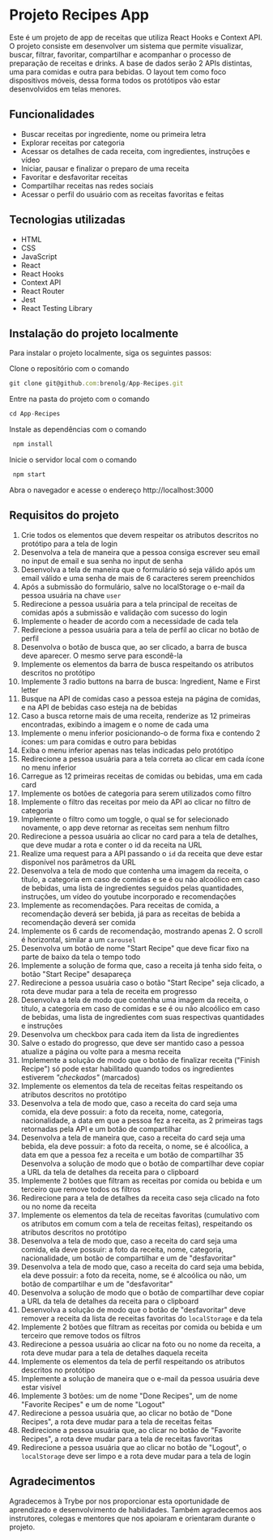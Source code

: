 # Projeto Recipes App

Este é um projeto de app de receitas que utiliza React Hooks e Context API. O projeto consiste em desenvolver um sistema que permite visualizar, buscar, filtrar, favoritar, compartilhar e acompanhar o processo de preparação de receitas e drinks. A base de dados serão 2 APIs distintas, uma para comidas e outra para bebidas. O layout tem como foco dispositivos móveis, dessa forma todos os protótipos vão estar desenvolvidos em telas menores.

## Funcionalidades

* Buscar receitas por ingrediente, nome ou primeira letra
* Explorar receitas por categoria
* Acessar os detalhes de cada receita, com ingredientes, instruções e vídeo
* Iniciar, pausar e finalizar o preparo de uma receita
* Favoritar e desfavoritar receitas
* Compartilhar receitas nas redes sociais
* Acessar o perfil do usuário com as receitas favoritas e feitas

## Tecnologias utilizadas

* HTML
* CSS
* JavaScript
* React
* React Hooks
* Context API
* React Router
* Jest
* React Testing Library

## Instalação do projeto localmente

Para instalar o projeto localmente, siga os seguintes passos:

Clone o repositório com o comando 

```javascript
git clone git@github.com:brenolg/App-Recipes.git
```

Entre na pasta do projeto com o comando 

```javascript
cd App-Recipes
```

Instale as dependências com o comando

```javascript
 npm install
```

Inicie o servidor local com o comando

```javascript
 npm start
```

Abra o navegador e acesse o endereço http://localhost:3000

## Requisitos do projeto

1. Crie todos os elementos que devem respeitar os atributos descritos no protótipo para a tela de login
2. Desenvolva a tela de maneira que a pessoa consiga escrever seu email no input de email e sua senha no input de senha
3. Desenvolva a tela de maneira que o formulário só seja válido após um email válido e uma senha de mais de 6 caracteres serem preenchidos
4. Após a submissão do formulário, salve no localStorage o e-mail da pessoa usuária na chave `user`
5. Redirecione a pessoa usuária para a tela principal de receitas de comidas após a submissão e validação com sucesso do login
6. Implemente o header de acordo com a necessidade de cada tela
7. Redirecione a pessoa usuária para a tela de perfil ao clicar no botão de perfil
8. Desenvolva o botão de busca que, ao ser clicado, a barra de busca deve aparecer. O mesmo serve para escondê-la
9. Implemente os elementos da barra de busca respeitando os atributos descritos no protótipo
10. Implemente 3 radio buttons na barra de busca: Ingredient, Name e First letter
11. Busque na API de comidas caso a pessoa esteja na página de comidas, e na API de bebidas caso esteja na de bebidas
12. Caso a busca retorne mais de uma receita, renderize as 12 primeiras encontradas, exibindo a imagem e o nome de cada uma
13. Implemente o menu inferior posicionando-o de forma fixa e contendo 2 ícones: um para comidas e outro para bebidas
14. Exiba o menu inferior apenas nas telas indicadas pelo protótipo
15. Redirecione a pessoa usuária para a tela correta ao clicar em cada ícone no menu inferior
16. Carregue as 12 primeiras receitas de comidas ou bebidas, uma em cada card
17. Implemente os botões de categoria para serem utilizados como filtro
18. Implemente o filtro das receitas por meio da API ao clicar no filtro de categoria
19. Implemente o filtro como um toggle, o qual se for selecionado novamente, o app deve retornar as receitas sem nenhum filtro
20. Redirecione a pessoa usuária ao clicar no card para a tela de detalhes, que deve mudar a rota e conter o id da receita na URL
21. Realize uma request para a API passando o `id` da receita que deve estar disponível nos parâmetros da URL
22. Desenvolva a tela de modo que contenha uma imagem da receita, o título, a categoria em caso de comidas e se é ou não alcoólico em caso de bebidas, uma lista de ingredientes seguidos pelas quantidades, instruções, um vídeo do youtube incorporado e recomendações
23. Implemente as recomendações. Para receitas de comida, a recomendação deverá ser bebida, já para as receitas de bebida a recomendação deverá ser comida
24. Implemente os 6 cards de recomendação, mostrando apenas 2. O scroll é horizontal, similar a um `carousel`
25. Desenvolva um botão de nome "Start Recipe" que deve ficar fixo na parte de baixo da tela o tempo todo
26. Implemente a solução de forma que, caso a receita já tenha sido feita, o botão "Start Recipe" desapareça
27. Redirecione a pessoa usuária caso o botão "Start Recipe" seja clicado, a rota deve mudar para a tela de receita em progresso
28. Desenvolva a tela de modo que contenha uma imagem da receita, o título, a categoria em caso de comidas e se é ou não alcoólico em caso de bebidas, uma lista de ingredientes com suas respectivas quantidades e instruções
29. Desenvolva um checkbox para cada item da lista de ingredientes
30. Salve o estado do progresso, que deve ser mantido caso a pessoa atualize a página ou volte para a mesma receita
31. Implemente a solução de modo que o botão de finalizar receita ("Finish Recipe") só pode estar habilitado quando todos os ingredientes estiverem _"checkados"_ (marcados)
32. Implemente os elementos da tela de receitas feitas respeitando os atributos descritos no protótipo
33. Desenvolva a tela de modo que, caso a receita do card seja uma comida, ela deve possuir: a foto da receita, nome, categoria, nacionalidade, a data em que a pessoa fez a receita, as 2 primeiras tags retornadas pela API e um botão de compartilhar
34. Desenvolva a tela de maneira que, caso a receita do card seja uma bebida, ela deve possuir: a foto da receita, o nome, se é alcoólica, a data em que a pessoa fez a receita e um botão de compartilhar
35 Desenvolva a solução de modo que o botão de compartilhar deve copiar a URL da tela de detalhes da receita para o clipboard
36. Implemente 2 botões que filtram as receitas por comida ou bebida e um terceiro que remove todos os filtros
37. Redirecione para a tela de detalhes da receita caso seja clicado na foto ou no nome da receita
38. Implemente os elementos da tela de receitas favoritas (cumulativo com os atributos em comum com a tela de receitas feitas), respeitando os atributos descritos no protótipo
39. Desenvolva a tela de modo que, caso a receita do card seja uma comida, ela deve possuir: a foto da receita, nome, categoria, nacionalidade, um botão de compartilhar e um de "desfavoritar"
40. Desenvolva a tela de modo que, caso a receita do card seja uma bebida, ela deve possuir: a foto da receita, nome, se é alcoólica ou não, um botão de compartilhar e um de "desfavoritar"
41. Desenvolva a solução de modo que o botão de compartilhar deve copiar a URL da tela de detalhes da receita para o clipboard
42. Desenvolva a solução de modo que o botão de "desfavoritar" deve remover a receita da lista de receitas favoritas do `localStorage` e da tela
43. Implemente 2 botões que filtram as receitas por comida ou bebida e um terceiro que remove todos os filtros
44. Redirecione a pessoa usuária ao clicar na foto ou no nome da receita, a rota deve mudar para a tela de detalhes daquela receita
45. Implemente os elementos da tela de perfil respeitando os atributos descritos no protótipo
46. Implemente a solução de maneira que o e-mail da pessoa usuária deve estar visível
47. Implemente 3 botões: um de nome "Done Recipes", um de nome "Favorite Recipes" e um de nome "Logout"
48. Redirecione a pessoa usuária que, ao clicar no botão de "Done Recipes", a rota deve mudar para a tela de receitas feitas
49. Redirecione a pessoa usuária que, ao clicar no botão de "Favorite Recipes", a rota deve mudar para a tela de receitas favoritas
50. Redirecione a pessoa usuária que ao clicar no botão de "Logout", o `localStorage` deve ser limpo e a rota deve mudar para a tela de login

## Agradecimentos
Agradecemos à Trybe por nos proporcionar esta oportunidade de aprendizado e desenvolvimento de habilidades. Também agradecemos aos instrutores, colegas e mentores que nos apoiaram e orientaram durante o projeto.
